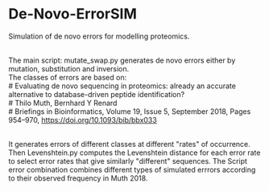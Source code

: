 # De-Novo-ErrorSIM
Simulation of de novo errors for modelling proteomics.

<br>The main script: mutate_swap.py generates de novo errors either by mutation, substitution and inversion.
<br>The classes of errors are based on: 
<br># Evaluating de novo sequencing in proteomics: already an accurate alternative to database-driven peptide identification? 
<br># Thilo Muth, Bernhard Y Renard
<br># Briefings in Bioinformatics, Volume 19, Issue 5, September 2018, Pages 954–970, https://doi.org/10.1093/bib/bbx033

<br>It generates errors of different classes at different "rates" of occurrence.
Then Levenshtein.py computes the Levenshtein distance for each error rate to select error rates that give similarly "different" sequences.
The Script error combination combines different types of simulated errrors according to their observed frequency in Muth 2018.
